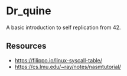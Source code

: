 # Dr_quine

A basic introduction to self replication from 42.

## Resources
- https://filippo.io/linux-syscall-table/
- https://cs.lmu.edu/~ray/notes/nasmtutorial/